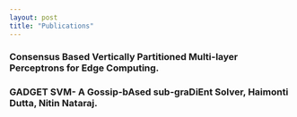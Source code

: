 ```yaml
---
layout: post
title: "Publications"
---
```


### Consensus Based Vertically Partitioned Multi-layer Perceptrons for Edge Computing.

### GADGET SVM- A Gossip-bAsed sub-graDiEnt Solver, Haimonti Dutta, Nitin Nataraj.
